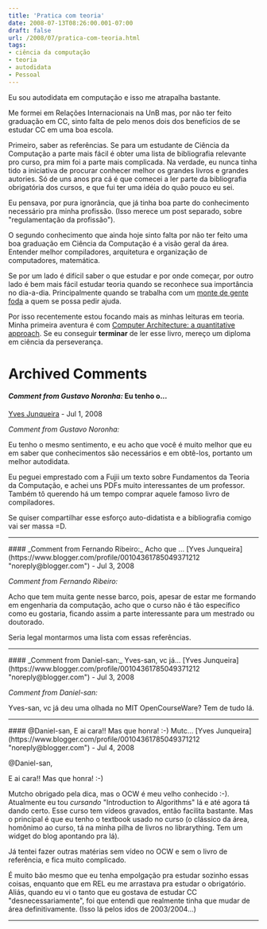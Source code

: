 ```yaml
---
title: 'Pratica com teoria'
date: 2008-07-13T08:26:00.001-07:00
draft: false
url: /2008/07/pratica-com-teoria.html
tags: 
- ciência da computação
- teoria
- autodidata
- Pessoal
---
```


Eu sou autodidata em computação e isso me atrapalha bastante.  
  
Me formei em Relações Internacionais na UnB mas, por não ter feito graduação em CC, sinto falta de pelo menos dois dos benefícios de se estudar CC em uma boa escola.  
  
Primeiro, saber as referências. Se para um estudante de Ciência da Computação a parte mais fácil é obter uma lista de bibliografia relevante pro curso, pra mim foi a parte mais complicada. Na verdade, eu nunca tinha tido a iniciativa de procurar conhecer melhor os grandes livros e grandes autories. Só de uns anos pra cá é que comecei a ler parte da bibliografia obrigatória dos cursos, e que fui ter uma idéia do quão pouco eu sei.  
  
Eu pensava, por pura ignorância, que já tinha boa parte do conhecimento necessário pra minha profissão. (Isso merece um post separado, sobre "regulamentação da profissão").  
  
O segundo conhecimento que ainda hoje sinto falta por não ter feito uma boa graduação em Ciência da Computação é a visão geral da área. Entender melhor compiladores, arquitetura e organização de computadores, matemática.  
  
Se por um lado é difícil saber o que estudar e por onde começar, por outro lado é bem mais fácil estudar teoria quando se reconhece sua importância no dia-a-dia. Principalmente quando se trabalha com um [monte de gente foda](http://www.orkut.com.br/AlbumZoom.aspx?uid=2025548662242728342&aid=1&pid=1208980547907) a quem se possa pedir ajuda.  
  
Por isso recentemente estou focando mais as minhas leituras em teoria. Minha primeira aventura é com [Computer Architecture: a quantitative approach](http://www.librarything.com/work/187805/details/33228985). Se eu conseguir **terminar** de ler esse livro, mereço um diploma em ciência da perseverança.
# Archived Comments

#### _Comment from Gustavo Noronha:_ Eu tenho o...
[Yves Junqueira](https://www.blogger.com/profile/00104361785049371212 "noreply@blogger.com") - <time datetime="2008-07-14T01:26:00.000-07:00">Jul 1, 2008</time>

_Comment from Gustavo Noronha:_  
  
Eu tenho o mesmo sentimento, e eu acho que você é muito melhor que eu em saber que conhecimentos são necessários e em obtê-los, portanto um melhor autodidata.  
  
Eu peguei emprestado com a Fujii um texto sobre Fundamentos da Teoria da Computação, e achei uns PDFs muito interessantes de um professor. Também tô querendo há um tempo comprar aquele famoso livro de compiladores.  
  
Se quiser compartilhar esse esforço auto-didatista e a bibliografia comigo vai ser massa =D.
<hr />
#### _Comment from Fernando Ribeiro:_ Acho que ...
[Yves Junqueira](https://www.blogger.com/profile/00104361785049371212 "noreply@blogger.com") - <time datetime="2008-07-16T04:32:00.000-07:00">Jul 3, 2008</time>

_Comment from Fernando Ribeiro:_  
  
Acho que tem muita gente nesse barco, pois, apesar de estar me formando em engenharia da computação, acho que o curso não é tão específico como eu gostaria, ficando assim a parte interessante para um mestrado ou doutorado.  
  
Seria legal montarmos uma lista com essas referências.
<hr />
#### _Comment from Daniel-san:_ Yves-san, vc já...
[Yves Junqueira](https://www.blogger.com/profile/00104361785049371212 "noreply@blogger.com") - <time datetime="2008-07-16T13:37:00.000-07:00">Jul 3, 2008</time>

_Comment from Daniel-san:_  
  
Yves-san, vc já deu uma olhada no MIT OpenCourseWare? Tem de tudo lá.
<hr />
#### @Daniel-san, E ai cara!! Mas que honra! :-) Mutc...
[Yves Junqueira](https://www.blogger.com/profile/00104361785049371212 "noreply@blogger.com") - <time datetime="2008-07-16T18:12:00.000-07:00">Jul 4, 2008</time>

@Daniel-san,  
  
E ai cara!! Mas que honra! :-)  
  
Mutcho obrigado pela dica, mas o OCW é meu velho conhecido :-). Atualmente eu tou _cursando_ "Introduction to Algorithms" lá e até agora tá dando certo. Esse curso tem vídeos gravados, então facilita bastante. Mas o principal é que eu tenho o textbook usado no curso (o clássico da área, homônimo ao curso, tá na minha pilha de livros no librarything. Tem um widget do blog apontando pra lá).  
  
Já tentei fazer outras matérias sem vídeo no OCW e sem o livro de referência, e fica muito complicado.  
  
É muito bão mesmo que eu tenha empolgação pra estudar sozinho essas coisas, enquanto que em REL eu me arrastava pra estudar o obrigatório. Aliás, quando eu vi o tanto que eu gostava de estudar CC "desnecessariamente", foi que entendi que realmente tinha que mudar de área definitivamente. (Isso lá pelos idos de 2003/2004...)
<hr />
